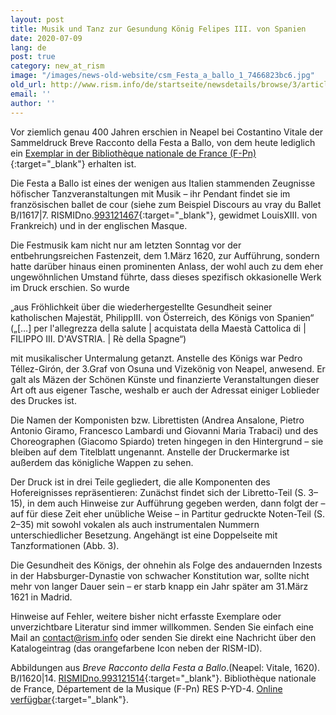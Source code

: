 ```yaml
---
layout: post
title: Musik und Tanz zur Gesundung König Felipes III. von Spanien
date: 2020-07-09
lang: de
post: true
category: new_at_rism
image: "/images/news-old-website/csm_Festa_a_ballo_1_7466823bc6.jpg"
old_url: http://www.rism.info/de/startseite/newsdetails/browse/3/article/64/music-and-dance-for-the-recovery-of-king-philip-iii-of-spain.html
email: ''
author: ''
---
```


Vor ziemlich genau 400 Jahren erschien in Neapel bei Costantino Vitale der Sammeldruck Breve Racconto della Festa a Ballo, von dem heute lediglich ein [Exemplar in der Bibliothèque nationale de France (F-Pn)](https://gallica.bnf.fr/ark:/12148/bpt6k321253t){:target="_blank"} erhalten ist.

Die Festa a Ballo ist eines der wenigen aus Italien stammenden Zeugnisse höfischer Tanzveranstaltungen mit Musik – ihr Pendant findet sie im französischen ballet de cour (siehe zum Beispiel Discours au vray du Ballet B/I1617|7. RISMIDno.[993121467](https://opac.rism.info/search?id=993121467&View=rism){:target="_blank"}, gewidmet LouisXIII. von Frankreich) und in der englischen Masque.

Die Festmusik kam nicht nur am letzten Sonntag vor der entbehrungsreichen Fastenzeit, dem 1.März 1620, zur Aufführung, sondern hatte darüber hinaus einen prominenten Anlass, der wohl auch zu dem eher ungewöhnlichen Umstand führte, dass dieses spezifisch okkasionelle Werk im Druck erschien. So wurde

„aus Fröhlichkeit über die wiederhergestellte Gesundheit seiner katholischen Majestät, PhilippIII. von Österreich, des Königs von Spanien“ („[…] per l'allegrezza della salute | acquistata della Maestà Cattolica di | FILIPPO III. D'AVSTRIA. | Rè della Spagne“)

mit musikalischer Untermalung getanzt. Anstelle des Königs war Pedro Téllez-Girón, der 3.Graf von Osuna und Vizekönig von Neapel, anwesend. Er galt als Mäzen der Schönen Künste und finanzierte Veranstaltungen dieser Art oft aus eigener Tasche, weshalb er auch der Adressat einiger Loblieder des Druckes ist.

Die Namen der Komponisten bzw. Librettisten (Andrea Ansalone, Pietro Antonio Giramo, Francesco Lambardi und Giovanni Maria Trabaci) und des Choreographen (Giacomo Spiardo) treten hingegen in den Hintergrund – sie bleiben auf dem Titelblatt ungenannt. Anstelle der Druckermarke ist außerdem das königliche Wappen zu sehen.

Der Druck ist in drei Teile gegliedert, die alle Komponenten des Hofereignisses repräsentieren: Zunächst findet sich der Libretto-Teil (S. 3–15), in dem auch Hinweise zur Aufführung gegeben werden, dann folgt der – auf für diese Zeit eher unübliche Weise – in Partitur gedruckte Noten-Teil (S. 2–35) mit sowohl vokalen als auch instrumentalen Nummern unterschiedlicher Besetzung. Angehängt ist eine Doppelseite mit Tanzformationen (Abb. 3).

Die Gesundheit des Königs, der ohnehin als Folge des andauernden Inzests in der Habsburger-Dynastie von schwacher Konstitution war, sollte nicht mehr von langer Dauer sein – er starb knapp ein Jahr später am 31.März 1621 in Madrid.

Hinweise auf Fehler, weitere bisher nicht erfasste Exemplare oder unverzichtbare Literatur sind immer willkommen. Senden Sie einfach eine Mail an contact@rism.info oder senden Sie direkt eine Nachricht über den Katalogeintrag (das orangefarbene Icon neben der RISM-ID).

Abbildungen aus _Breve Racconto della Festa a Ballo_.(Neapel: Vitale, 1620). B/I1620\|14. [RISMIDno.993121514](https://opac.rism.info/search?id=993121514&View=rism){:target="_blank"}. Bibliothèque nationale de France, Département de la Musique (F-Pn) RES P-YD-4. [Online verfügbar](http://catalogue.bnf.fr/ark:/12148/cb33272704c){:target="_blank"}.
